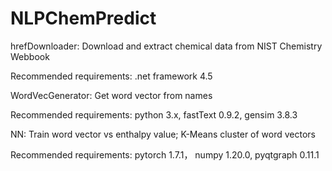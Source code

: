 # NLPChemPredict


hrefDownloader: Download and extract chemical data from NIST Chemistry Webbook

Recommended requirements: .net framework 4.5


WordVecGenerator: Get word vector from names

Recommended requirements: python 3.x, fastText 0.9.2, gensim 3.8.3


NN: Train word vector vs enthalpy value; K-Means cluster of word vectors

Recommended requirements: pytorch 1.7.1， numpy 1.20.0, pyqtgraph 0.11.1
